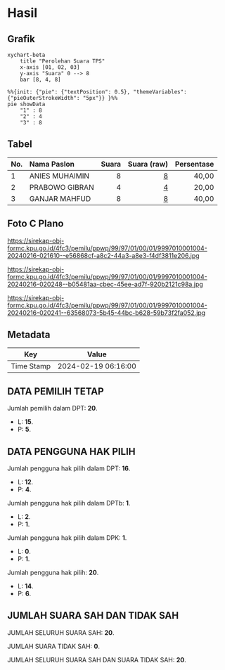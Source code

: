 # Hasil

## Grafik

```mermaid
xychart-beta
    title "Perolehan Suara TPS"
    x-axis [01, 02, 03]
    y-axis "Suara" 0 --> 8
    bar [8, 4, 8]
```

```mermaid
%%{init: {"pie": {"textPosition": 0.5}, "themeVariables": {"pieOuterStrokeWidth": "5px"}} }%%
pie showData
    "1" : 8
    "2" : 4
    "3" : 8
```

## Tabel

| No. | Nama Paslon    | Suara | Suara (raw) | Persentase |
|:--- |:-------------- | -----:| -----------:| ----------:|
| 1   | ANIES MUHAIMIN | 8     | [8][p-1]    | 40,00      |
| 2   | PRABOWO GIBRAN | 4     | [4][p-2]    | 20,00      |
| 3   | GANJAR MAHFUD  | 8     | [8][p-3]    | 40,00      |


[p-1]: https://github.com/gigit-pemilu/pemilu-2024-99-luar-negeri/blob/main/pilpres/hitung-suara/sub/99-luar-negeri/sub/97-rabat-morocco/sub/01-rabat-morocco/sub/0001-rabat-morocco/sub/004-ksk-002/sub/paslon-1.txt
[p-2]: https://github.com/gigit-pemilu/pemilu-2024-99-luar-negeri/blob/main/pilpres/hitung-suara/sub/99-luar-negeri/sub/97-rabat-morocco/sub/01-rabat-morocco/sub/0001-rabat-morocco/sub/004-ksk-002/sub/paslon-2.txt
[p-3]: https://github.com/gigit-pemilu/pemilu-2024-99-luar-negeri/blob/main/pilpres/hitung-suara/sub/99-luar-negeri/sub/97-rabat-morocco/sub/01-rabat-morocco/sub/0001-rabat-morocco/sub/004-ksk-002/sub/paslon-3.txt

## Foto C Plano

https://sirekap-obj-formc.kpu.go.id/4fc3/pemilu/ppwp/99/97/01/00/01/9997010001004-20240216-021610--e56868cf-a8c2-44a3-a8e3-f4df3811e206.jpg

https://sirekap-obj-formc.kpu.go.id/4fc3/pemilu/ppwp/99/97/01/00/01/9997010001004-20240216-020248--b05481aa-cbec-45ee-ad7f-920b2121c98a.jpg

https://sirekap-obj-formc.kpu.go.id/4fc3/pemilu/ppwp/99/97/01/00/01/9997010001004-20240216-020241--63568073-5b45-44bc-b628-59b73f2fa052.jpg


## Metadata

| Key        | Value               |
| ---------- | ------------------- |
| Time Stamp | 2024-02-19 06:16:00 |


## DATA PEMILIH TETAP

Jumlah pemilih dalam DPT: **20**.
 * L: **15**.
 * P: **5**.

## DATA PENGGUNA HAK PILIH

Jumlah pengguna hak pilih dalam DPT: **16**.
 * L: **12**.
 * P: **4**.

Jumlah pengguna hak pilih dalam DPTb: **1**.
 * L: **2**.
 * P: **1**.

Jumlah pengguna hak pilih dalam DPK: **1**.
 * L: **0**.
 * P: **1**.

Jumlah pengguna hak pilih: **20**.
 * L: **14**.
 * P: **6**.

## JUMLAH SUARA SAH DAN TIDAK SAH

JUMLAH SELURUH SUARA SAH: **20**.

JUMLAH SUARA TIDAK SAH: **0**.

JUMLAH SELURUH SUARA SAH DAN SUARA TIDAK SAH: **20**.


